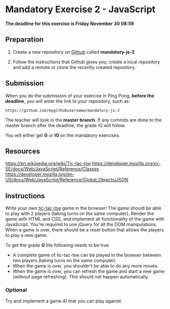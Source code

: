 # Mandatory Exercise 2 - JavaScript
**The deadline for this exercise is Friday November 30 08:59**

## Preparation

1. Create a new repository on [Github](github.com) called **mandatory-js-2**

2. Follow the instructions that Github gives you; create a local repository and add a remote or clone
the recently created repository.

## Submission

When you do the submission of your exercise in Ping Pong, **before the deadline**,
you will enter the link to your repository, such as:

```
https://github.com/mygithubusername/mandatory-js-2
```

The teacher will look in the **master branch**. If any commits are done to the master branch after the deadline, the grade IG will follow.

You will either get **G** or **IG** on the mandatory exercises.

## Resources

https://en.wikipedia.org/wiki/Tic-tac-toe
https://developer.mozilla.org/sv-SE/docs/Web/JavaScript/Reference/Classes
https://developer.mozilla.org/en-US/docs/Web/JavaScript/Reference/Global_Objects/JSON

## Instructions

Write your own [tic-tac-toe](https://en.wikipedia.org/wiki/Tic-tac-toe) game in the browser!
The game should be able to play with 2 players (taking turns on the same computer).
Render the game with HTML and CSS, and implement all functionality of the game with JavaScript. You're required to use jQuery for all the DOM manipulations.
When a game is over, there should be a reset button that allows the players to play a new game.

To get the grade **G** the following needs to be true
* A complete game of tic-tac-toe can be played in the browser between two players (taking turns on the same computer).
* When the game is over, you shouldn't be able to do any more moves.
* When the game is over, you can refresh the game and start a new game (without page refreshing). This should not happen automatically.

### Optional

Try and implement a game AI that you can play against.
